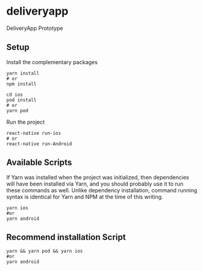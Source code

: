 # deliveryapp
DeliveryApp Prototype 

## Setup

Install the complementary packages

```
yarn install
# or
npm install
```

```
cd ios
pod install
# or
yarn pod
```

Run the project

```
react-native run-ios
# or
react-native run-Android
```

## Available Scripts

If Yarn was installed when the project was initialized, then dependencies will have been installed via Yarn, and you should probably use it to run these commands as well. Unlike dependency installation, command running syntax is identical for Yarn and NPM at the time of this writing.

```
yarn ios
#or
yarn android
```

## Recommend installation Script

```
yarn && yarn pod && yarn ios
#or
yarn android
```
